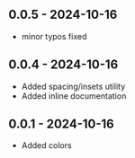 ## 0.0.5 - 2024-10-16

* minor typos fixed

## 0.0.4 - 2024-10-16

* Added spacing/insets utility
* Added inline documentation

## 0.0.1 - 2024-10-16

* Added colors
